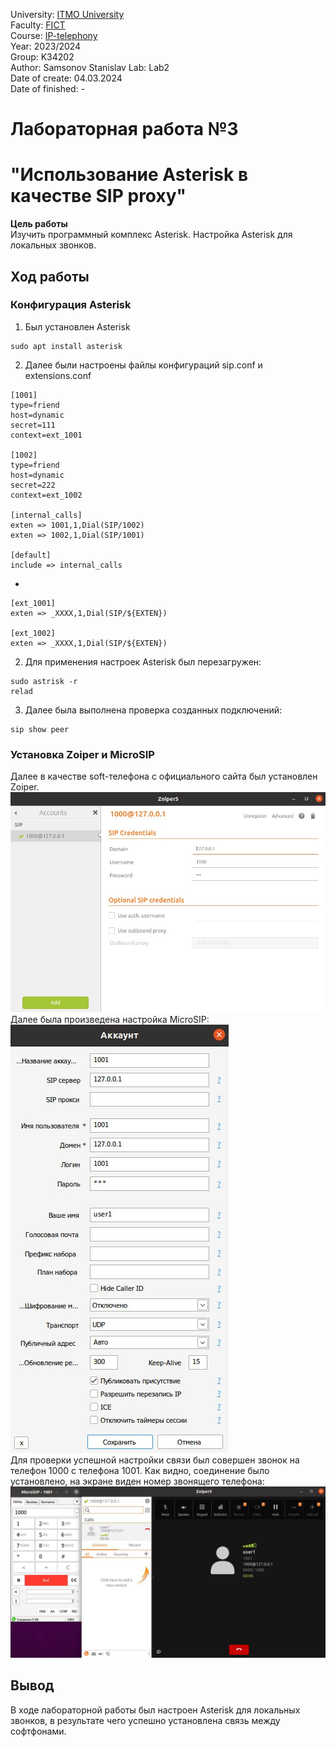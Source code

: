 University: [ITMO University](https://itmo.ru/ru/)  
Faculty: [FICT](https://fict.itmo.ru)  
Course: [IP-telephony](https://github.com/itmo-ict-faculty/ip-telephony)  
Year: 2023/2024  
Group: K34202  
Author: Samsonov Stanislav
Lab: Lab2  
Date of create: 04.03.2024  
Date of finished: - 

# Лабораторная работа №3
# "Использование Asterisk в качестве SIP proxy"

**Цель работы**  
Изучить программный комплекс Asterisk. Настройка Asterisk для локальных звонков.

## Ход работы

### Конфигурация Asterisk
1. Был установлен Asterisk
```
sudo apt install asterisk
```
2. Далее были настроены файлы конфигураций sip.conf и extensions.conf
```
[1001]
type=friend
host=dynamic
secret=111
context=ext_1001

[1002]
type=friend
host=dynamic
secret=222
context=ext_1002

[internal_calls]
exten => 1001,1,Dial(SIP/1002)
exten => 1002,1,Dial(SIP/1001)

[default]
include => internal_calls
```
-

```
[ext_1001]
exten => _XXXX,1,Dial(SIP/${EXTEN})

[ext_1002]
exten => _XXXX,1,Dial(SIP/${EXTEN})
```

2. Для применения настроек Asterisk был перезагружен:
```
sudo astrisk -r
relad
```
3. Далее была выполнена проверка созданных подключений:
```
sip show peer
```

### Установка Zoiper и MicroSIP

Далее в качестве soft-телефона с официального сайта был установлен Zoiper.
![.](https://github.com/Slabhide/2023_2024-ip-telephony-k34202-Samsonov-Stanislav/blob/main/lab3/img/1.jpg)  
Далее была произведена настройка MicroSIP:
![.](https://github.com/Slabhide/2023_2024-ip-telephony-k34202-Samsonov-Stanislav/blob/main/lab3/img/2.jpg)  
Для проверки успешной настройки связи был совершен звонок на телефон 1000 с телефона 1001. Как видно, соединение было установлено, на экране виден номер звонящего телефона:
![.](https://github.com/Slabhide/2023_2024-ip-telephony-k34202-Samsonov-Stanislav/blob/main/lab3/img/3.jpg)  
## Вывод 
В ходе лабораторной работы был настроен Asterisk для локальных звонков, в результате чего успешно установлена связь между софтфонами.




